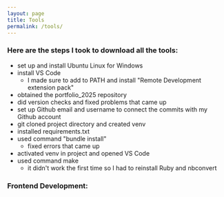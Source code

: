 ```yaml
---
layout: page
title: Tools
permalink: /tools/
---
```


### Here are the steps I took to download all the tools:
- set up and install Ubuntu Linux for Windows
- install VS Code
    - I made sure to add to PATH and install "Remote Development extension pack"
- obtained the portfolio_2025 repository 
- did version checks and fixed problems that came up
- set up Github email and username to connect the commits with my Github account
- git cloned project directory and created venv
- installed requirements.txt
- used command "bundle install"
    - fixed errors that came up
- activated venv in project and opened VS Code
- used command make
    - it didn't work the first time so I had to reinstall Ruby and nbconvert

### Frontend Development:
